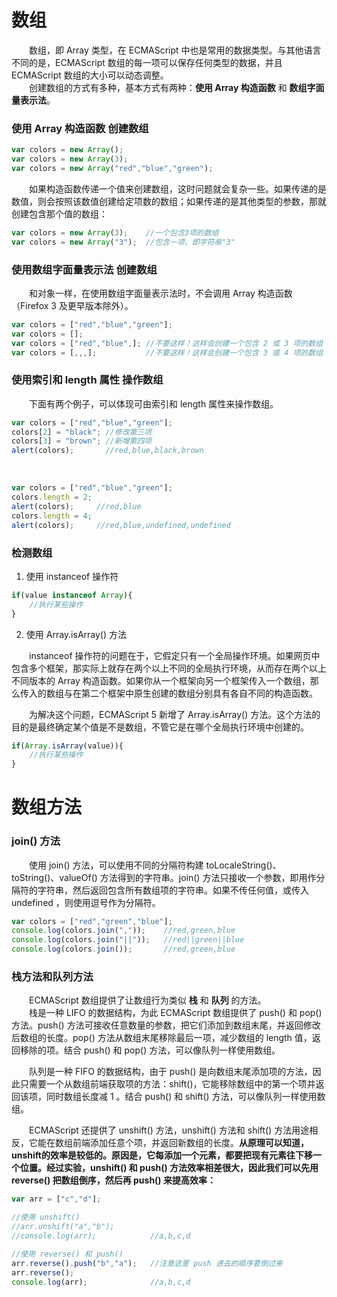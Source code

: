 # 数组
　　数组，即 Array 类型，在 ECMAScript 中也是常用的数据类型。与其他语言不同的是，ECMAScript 数组的每一项可以保存任何类型的数据，并且ECMAScript 数组的大小可以动态调整。
  <br>
　　创建数组的方式有多种，基本方式有两种：**使用 Array 构造函数** 和 **数组字面量表示法**。
  <br>
### 使用 Array 构造函数 创建数组
```javascript
var colors = new Array();
var colors = new Array(3);
var colors = new Array("red","blue","green");
```
　　如果构造函数传递一个值来创建数组，这时问题就会复杂一些。如果传递的是数值，则会按照该数值创建给定项数的数组；如果传递的是其他类型的参数，那就创建包含那个值的数组：
```javascript
var colors = new Array(3);    //一个包含3项的数组
var colors = new Array("3");  //包含一项，即字符串"3"
```

### 使用数组字面量表示法 创建数组
　　和对象一样，在使用数组字面量表示法时，不会调用 Array 构造函数（Firefox 3 及更早版本除外）。
```javascript
var colors = ["red","blue","green"];
var colors = [];
var colors = ["red","blue",]; //不要这样！这样会创建一个包含 2 或 3 项的数组
var colors = [,,,];           //不要这样！这样会创建一个包含 3 或 4 项的数组
```

### 使用索引和 length 属性 操作数组
　　下面有两个例子，可以体现可由索引和 length 属性来操作数组。
```javascript
var colors = ["red","blue","green"];
colors[2] = "black"; //修改第三项
colors[3] = "brown"; //新增第四项
alert(colors);       //red,blue,black,brown
```
<br>

```javascript
var colors = ["red","blue","green"];
colors.length = 2;
alert(colors);     //red,blue
colors.length = 4;
alert(colors);     //red,blue,undefined,undefined
```

### 检测数组
1. 使用 instanceof 操作符
```javascript
if(value instanceof Array){
    //执行某些操作
}
```
2. 使用 Array.isArray() 方法

　　instanceof 操作符的问题在于，它假定只有一个全局操作环境。如果网页中包含多个框架，那实际上就存在两个以上不同的全局执行环境，从而存在两个以上不同版本的 Array 构造函数。如果你从一个框架向另一个框架传入一个数组，那么传入的数组与在第二个框架中原生创建的数组分别具有各自不同的构造函数。
  
　　为解决这个问题，ECMAScript 5 新增了 Array.isArray() 方法。这个方法的目的是最终确定某个值是不是数组，不管它是在哪个全局执行环境中创建的。
```javascript
if(Array.isArray(value)){
    //执行某些操作
}
```

# 数组方法
### join() 方法
　　使用 join() 方法，可以使用不同的分隔符构建 toLocaleString()、toString()、valueOf() 方法得到的字符串。join() 方法只接收一个参数，即用作分隔符的字符串，然后返回包含所有数组项的字符串。如果不传任何值，或传入 undefined ，则使用逗号作为分隔符。
```javascript
var colors = ["red","green","blue"];
console.log(colors.join(","));    //red,green,blue
console.log(colors.join("||"));   //red||green||blue
console.log(colors.join());       //red,green,blue
```

### 栈方法和队列方法
　　ECMAScript 数组提供了让数组行为类似 **栈** 和 **队列** 的方法。<br>
　　栈是一种 LIFO 的数据结构，为此 ECMAScript 数组提供了 push() 和 pop() 方法。push() 方法可接收任意数量的参数，把它们添加到数组末尾，并返回修改后数组的长度。pop() 方法从数组末尾移除最后一项，减少数组的 length 值，返回移除的项。结合 push() 和 pop() 方法，可以像队列一样使用数组。
  
　　队列是一种 FIFO 的数据结构，由于 push() 是向数组末尾添加项的方法，因此只需要一个从数组前端获取项的方法：shift()，它能移除数组中的第一个项并返回该项，同时数组长度减 1 。结合 push() 和 shift() 方法，可以像队列一样使用数组。
  
　　ECMAScript 还提供了 unshift() 方法，unshift() 方法和 shift() 方法用途相反，它能在数组前端添加任意个项，并返回新数组的长度。**从原理可以知道，unshift的效率是较低的。原因是，它每添加一个元素，都要把现有元素往下移一个位置。经过实验，unshift() 和 push() 方法效率相差很大，因此我们可以先用 reverse() 把数组倒序，然后再 push() 来提高效率：**
```javascript
var arr = ["c","d"];

//使用 unshift()
//arr.unshift("a","b");
//console.log(arr);            //a,b,c,d

//使用 reverse() 和 push()
arr.reverse().push("b","a");   //注意这里 push 进去的顺序要倒过来
arr.reverse();   
console.log(arr);              //a,b,c,d
```
